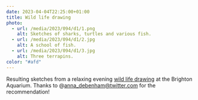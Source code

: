 ```yaml
---
date: 2023-04-04T22:25:00+01:00
title: Wild life drawing
photo:
  - url: /media/2023/094/d1/1.png
    alt: Sketches of sharks, turtles and various fish.
  - url: /media/2023/094/d1/2.jpg
    alt: A school of fish.
  - url: /media/2023/094/d1/3.jpg
    alt: Three terrapins.
color: "#afd"
---
```


Resulting sketches from a relaxing evening [wild life drawing](https://wildlifedrawing.co.uk) at the Brighton Aquarium. Thanks to @anna_debenham@twitter.com for the recommendation!
